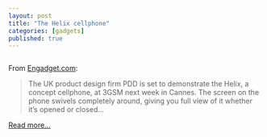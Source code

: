 ```yaml
---
layout: post
title: "The Helix cellphone"
categories: [gadgets]
published: true
---
```


<a href="http://www.pdd.co.uk/helix/"><img src="/images/helixphone.jpg" class="centered" alt="" /></a>

From <a href="http://www.engadget.com">Engadget.com</a>:

<blockquote>The UK product design firm PDD is set to demonstrate the Helix, a concept cellphone, at 3GSM next week in Cannes.  The screen on the phone swivels completely around, giving you full view of it whether it’s opened or closed...</blockquote>

<a href="http://www.engadget.com/entry/1234000067031094/">Read more...</a>
